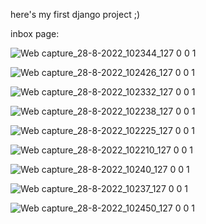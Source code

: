 here's my first django project ;)




inbox page:

![Web capture_28-8-2022_102344_127 0 0 1](https://user-images.githubusercontent.com/111292790/187087271-10cb1616-68fa-417d-a08b-11736c2a78dc.jpeg)


![Web capture_28-8-2022_102426_127 0 0 1](https://user-images.githubusercontent.com/111292790/187087266-8a112880-56a6-4cb4-a9c9-c2995499e708.jpeg)



![Web capture_28-8-2022_102332_127 0 0 1](https://user-images.githubusercontent.com/111292790/187087273-d438f953-bdcc-4a35-a7cd-45dd4fdb5236.jpeg)

![Web capture_28-8-2022_102238_127 0 0 1](https://user-images.githubusercontent.com/111292790/187087284-a2742cea-8346-42af-8dac-4ecd0ddba5ac.jpeg)



![Web capture_28-8-2022_102225_127 0 0 1](https://user-images.githubusercontent.com/111292790/187087290-b848f24e-9f78-46e9-8c24-82058681f4aa.jpeg)



![Web capture_28-8-2022_102210_127 0 0 1](https://user-images.githubusercontent.com/111292790/187087294-6330f03d-9cc4-42fb-9087-271a4575431e.jpeg)


![Web capture_28-8-2022_10240_127 0 0 1](https://user-images.githubusercontent.com/111292790/187087302-3b248c7a-44e7-45fe-8507-6e645defa6c4.jpeg)


![Web capture_28-8-2022_10237_127 0 0 1](https://user-images.githubusercontent.com/111292790/187087305-56673906-cc36-48c1-91f5-8044541c57c4.jpeg)


![Web capture_28-8-2022_102450_127 0 0 1](https://user-images.githubusercontent.com/111292790/187087312-cd589582-336d-418d-958c-e6d2ad4cdbc1.jpeg)
